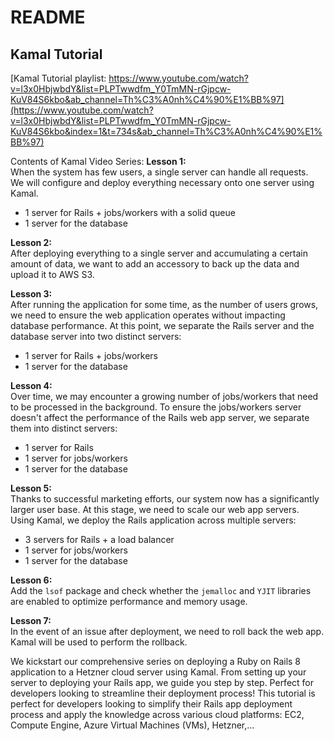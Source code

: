 # README

## Kamal Tutorial
[Kamal Tutorial playlist: https://www.youtube.com/watch?v=l3x0HbjwbdY&list=PLPTwwdfm_Y0TmMN-rGjpcw-KuV84S6kbo&ab_channel=Th%C3%A0nh%C4%90%E1%BB%97](https://www.youtube.com/watch?v=l3x0HbjwbdY&list=PLPTwwdfm_Y0TmMN-rGjpcw-KuV84S6kbo&index=1&t=734s&ab_channel=Th%C3%A0nh%C4%90%E1%BB%97)

Contents of Kamal Video Series:
**Lesson 1:**  
When the system has few users, a single server can handle all requests.  
We will configure and deploy everything necessary onto one server using Kamal.  
- 1 server for Rails + jobs/workers with a solid queue  
- 1 server for the database  

**Lesson 2:**  
After deploying everything to a single server and accumulating a certain amount of data, we want to add an accessory to back up the data and upload it to AWS S3.  

**Lesson 3:**  
After running the application for some time, as the number of users grows, we need to ensure the web application operates without impacting database performance. At this point, we separate the Rails server and the database server into two distinct servers:  
- 1 server for Rails + jobs/workers  
- 1 server for the database  

**Lesson 4:**  
Over time, we may encounter a growing number of jobs/workers that need to be processed in the background. To ensure the jobs/workers server doesn't affect the performance of the Rails web app server, we separate them into distinct servers:  
- 1 server for Rails  
- 1 server for jobs/workers  
- 1 server for the database  

**Lesson 5:**  
Thanks to successful marketing efforts, our system now has a significantly larger user base. At this stage, we need to scale our web app servers.  
Using Kamal, we deploy the Rails application across multiple servers:  
- 3 servers for Rails + a load balancer  
- 1 server for jobs/workers  
- 1 server for the database  

**Lesson 6:**  
Add the `lsof` package and check whether the `jemalloc` and `YJIT` libraries are enabled to optimize performance and memory usage.  

**Lesson 7:**  
In the event of an issue after deployment, we need to roll back the web app. Kamal will be used to perform the rollback.

We kickstart our comprehensive series on deploying a Ruby on Rails 8 application to a Hetzner cloud server using Kamal. From setting up your server to deploying your Rails app, we guide you step by step. Perfect for developers looking to streamline their deployment process!
This tutorial is perfect for developers looking to simplify their Rails app deployment process and apply the knowledge across various cloud platforms: EC2, Compute Engine, Azure Virtual Machines (VMs), Hetzner,...
